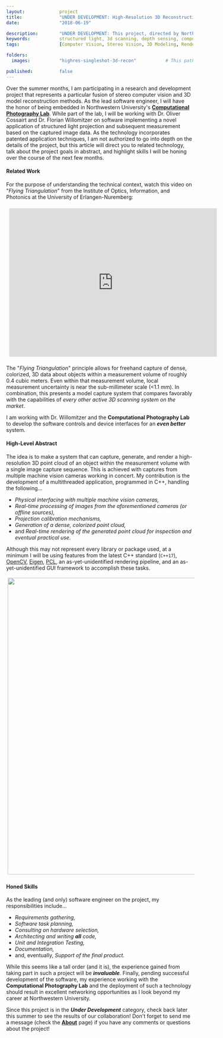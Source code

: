 ```yaml
---
layout:             project
title:              "UNDER DEVELOPMENT: High-Resolution 3D Reconstruction from a Single Capture Sequence"
date:               "2018-06-19"

description:        "UNDER DEVELOPMENT: This project, directed by Northwestern University's Computational Photography Lab, combines structured light projection, a stereo camera setup, and real-time image processing to perform extremely precise 3D reconstruction of near-field objects."
keywords:           structured light, 3d scanning, depth sensing, computer vision, stereo vision, rendering, point clouds, C++
tags:               [Computer Vision, Stereo Vision, 3D Modeling, Rendering, Point Clouds, C++, Under Development]

folders:
  images:           "highres-singleshot-3d-recon"           # This path is project-dependent; don't forget to change it!

published:          false
---
```


Over the summer months, I am participating in a research and development project that represents a particular fusion of stereo computer vision and 3D model reconstruction methods. As the lead software engineer, I will have the honor of being embedded in Northwestern University's **[Computational Photography Lab](http://compphotolab.northwestern.edu/)**. While part of the lab, I will be working with Dr. Oliver Cossairt and Dr. Florian Willomitzer on software implementing a novel application of structured light projection and subsequent measurement based on the captured image data. As the technology incorporates patented application techniques, I am not authorized to go into depth on the details of the project, but this article will direct you to related technology, talk about the project goals in abstract, and highlight skills I will be honing over the course of the next few months.

#### Related Work

For the purpose of understanding the technical context, watch this video on "_Flying Triangulation_" from the Institute of Optics, Information, and Photonics at the University of Erlangen-Nuremberg:

<div style="width: 100%; padding:8px 8px 8px 8px; text-align: center">
    <iframe width="560" height="400" src="https://www.youtube.com/embed/lspIIdSlXIk" frameborder="0" allow="autoplay; encrypted-media" allowfullscreen ></iframe>
</div>

The "_Flying Triangulation_" principle allows for freehand capture of dense, colorized, 3D data about objects within a measurement volume of roughly 0.4 cubic meters. Even within that measurement volume, local measurement uncertainty is near the sub-millimeter scale (<1.1 mm). In combination, this presents a model capture system that compares favorably with the capabilities of _every other active 3D scanning system on the market_.

I am working with Dr. Willomitzer and the **Computational Photography Lab** to develop the software controls and device interfaces for an _**even better**_ system.


#### High-Level Abstract

The idea is to make a system that can capture, generate, and render a high-resolution 3D point cloud of an object within the measurement volume with a single image capture sequence. This is achieved with captures from multiple machine vision cameras working in concert. My contribution is the development of a multithreaded application, programmed in C++, handling the following...

* _Physical interfacing with multiple machine vision cameras,_
* _Real-time processing of images from the aforementioned cameras (or offline sources),_
* _Projection calibration mechanisms,_
* _Generation of a dense, colorized point cloud,_
* and _Real-time rendering of the generated point cloud for inspection and eventual practical use._

Although this may not represent every library or package used, at a minimum I will be using features from the latest C++ standard (`C++17`), [OpenCV](https://opencv.org/), [Eigen](http://eigen.tuxfamily.org/index.php?title=Main_Page), [PCL](http://www.pointclouds.org/), an as-yet-unidentified rendering pipeline, and an as-yet-unidentified GUI framework to accomplish these tasks.

<img src="{{ site.url }}/{{ site.project_assets }}/{{ page.folders.images }}/01_technologies.png" style="width:800px; padding:4px 4px 4px 4px; display: block">


#### Honed Skills

As the leading (and only) software engineer on the project, my responsibilities include...

* _Requirements gathering,_
* _Software task planning,_
* _Consulting on hardware selection,_
* _Architecting and writing **all** code,_
* _Unit and Integration Testing,_
* _Documentation,_
* and, eventually, _Support of the final product._

While this seems like a tall order (and it is), the experience gained from taking part in such a project will be 
_**invaluable**_. Finally, pending successful development of the software, my experience working with the **Computational Photography Lab** and the deployment of such a technology should result in excellent networking opportunities as I look beyond my career at Northwestern University.

Since this project is in the _**Under Development**_ category, check back later this summer to see the results of our collaboration! Don't forget to send me a message (check the **[About](https://spieswl.github.io/about)** page) if you have any comments or questions about the project!